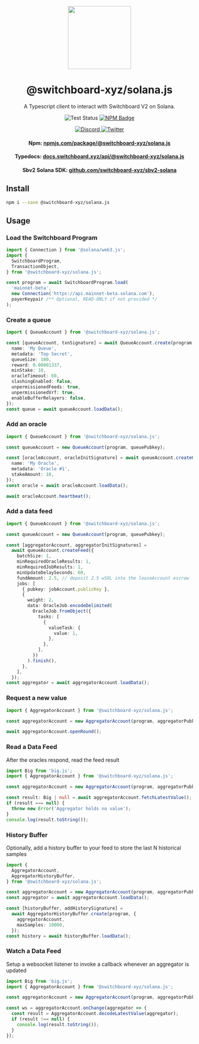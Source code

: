 <div align="center">
  <a href="#">
    <img height="170" src="https://github.com/switchboard-xyz/sbv2-core/raw/main/website/static/img/icons/switchboard/avatar.svg" />
  </a>

  <h1>@switchboard-xyz/solana.js</h1>

  <p>A Typescript client to interact with Switchboard V2 on Solana.</p>

  <p>
    <img alt="Test Status" src="https://github.com/switchboard-xyz/sbv2-solana/actions/workflows/solana-js-test.yml/badge.svg" />
	  <a href="https://www.npmjs.com/package/@switchboard-xyz/solana.js">
      <img alt="NPM Badge" src="https://img.shields.io/github/package-json/v/switchboard-xyz/sbv2-solana?color=red&filename=javascript%2Fsolana.js%2Fpackage.json&label=%40switchboard-xyz%2Fsolana.js&logo=npm" />
    </a>
  </p>

  <p>
    <a href="https://discord.gg/switchboardxyz">
      <img alt="Discord" src="https://img.shields.io/discord/841525135311634443?color=blueviolet&logo=discord&logoColor=white">
    </a>
    <a href="https://twitter.com/switchboardxyz">
      <img alt="Twitter" src="https://img.shields.io/twitter/follow/switchboardxyz?label=Follow+Switchboard" />
    </a>
  </p>

  <h4>
    <strong>Npm: </strong><a href="https://www.npmjs.com/package/@switchboard-xyz/solana.js">npmjs.com/package/@switchboard-xyz/solana.js</a>
  </h4>
  <h4>
    <strong>Typedocs: </strong><a href="https://docs.switchboard.xyz/api/@switchboard-xyz/solana.js">docs.switchboard.xyz/api/@switchboard-xyz/solana.js</a>
  </h4>
  <h4>
    <strong>Sbv2 Solana SDK: </strong><a href="https://github.com/switchboard-xyz/sbv2-solana">github.com/switchboard-xyz/sbv2-solana</a>
  </h4>
</div>

## Install

```bash
npm i --save @switchboard-xyz/solana.js
```

## Usage

### Load the Switchboard Program

```ts
import { Connection } from '@solana/web3.js';
import {
  SwitchboardProgram,
  TransactionObject,
} from '@switchboard-xyz/solana.js';

const program = await SwitchboardProgram.load(
  'mainnet-beta',
  new Connection('https://api.mainnet-beta.solana.com'),
  payerKeypair /** Optional, READ-ONLY if not provided */
);
```

### Create a queue

```ts
import { QueueAccount } from '@switchboard-xyz/solana.js';

const [queueAccount, txnSignature] = await QueueAccount.create(program, {
  name: 'My Queue',
  metadata: 'Top Secret',
  queueSize: 100,
  reward: 0.00001337,
  minStake: 10,
  oracleTimeout: 60,
  slashingEnabled: false,
  unpermissionedFeeds: true,
  unpermissionedVrf: true,
  enableBufferRelayers: false,
});
const queue = await queueAccount.loadData();
```

### Add an oracle

```ts
import { QueueAccount } from '@switchboard-xyz/solana.js';

const queueAccount = new QueueAccount(program, queuePubkey);

const [oracleAccount, oracleInitSignature] = await queueAccount.createOracle({
  name: 'My Oracle',
  metadata: 'Oracle #1',
  stakeAmount: 10,
});
const oracle = await oracleAccount.loadData();

await oracleAccount.heartbeat();
```

### Add a data feed

```ts
import { QueueAccount } from '@switchboard-xyz/solana.js';

const queueAccount = new QueueAccount(program, queuePubkey);

const [aggregatorAccount, aggregatorInitSignatures] =
  await queueAccount.createFeed({
    batchSize: 1,
    minRequiredOracleResults: 1,
    minRequiredJobResults: 1,
    minUpdateDelaySeconds: 60,
    fundAmount: 2.5, // deposit 2.5 wSOL into the leaseAccount escrow
    jobs: [
      { pubkey: jobAccount.publicKey },
      {
        weight: 2,
        data: OracleJob.encodeDelimited(
          OracleJob.fromObject({
            tasks: [
              {
                valueTask: {
                  value: 1,
                },
              },
            ],
          })
        ).finish(),
      },
    ],
  });
const aggregator = await aggregatorAccount.loadData();
```

### Request a new value

```ts
import { AggregatorAccount } from '@switchboard-xyz/solana.js';

const aggregatorAccount = new AggregatorAccount(program, aggregatorPubkey);

await aggregatorAccount.openRound();
```

### Read a Data Feed

After the oracles respond, read the feed result

```ts
import Big from 'big.js';
import { AggregatorAccount } from '@switchboard-xyz/solana.js';

const aggregatorAccount = new AggregatorAccount(program, aggregatorPubkey);

const result: Big | null = await aggregatorAccount.fetchLatestValue();
if (result === null) {
  throw new Error('Aggregator holds no value');
}
console.log(result.toString());
```

### History Buffer

Optionally, add a history buffer to your feed to store the last N historical samples

```ts
import {
  AggregatorAccount,
  AggregatorHistoryBuffer,
} from '@switchboard-xyz/solana.js';

const aggregatorAccount = new AggregatorAccount(program, aggregatorPubkey);
const aggregator = await aggregatorAccount.loadData();

const [historyBuffer, addHistorySignature] =
  await AggregatorHistoryBuffer.create(program, {
    aggregatorAccount,
    maxSamples: 10000,
  });
const history = await historyBuffer.loadData();
```

### Watch a Data Feed

Setup a websocket listener to invoke a callback whenever an aggregator is updated

```ts
import Big from 'big.js';
import { AggregatorAccount } from '@switchboard-xyz/solana.js';

const aggregatorAccount = new AggregatorAccount(program, aggregatorPubkey);

const ws = aggregatorAccount.onChange(aggregator => {
  const result = AggregatorAccount.decodeLatestValue(aggregator);
  if (result !== null) {
    console.log(result.toString());
  }
});
```

